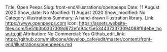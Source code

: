 Title: Open Peeps
Slug: front-end/illustrations/openpeeps
Date: 11 August 2020
Show_date: No
Modified: 11 August 2020
Show_modified: No
Category: illustrations
Summary: A hand-drawn illustration library.
Link: https://www.openpeeps.com
Icon: https://assets.website-files.com/5e51b3b0337309d672efd94c/5e5344373373094088f94ebe_how-to.gif
Attribution: No
Commercial: Yes
Github_edit_link: https://github.com/melboone/develop_cafe/edit/master/content/front-end/illustrations/openpeeps.md